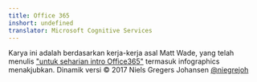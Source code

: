 ```yaml
---
title: Office 365
inshort: undefined
translator: Microsoft Cognitive Services
---
```



Karya ini adalah berdasarkan kerja-kerja asal Matt Wade, yang telah menulis ["untuk seharian intro Office365"](http://icansharepoint.com/an-everyday-intro-to-office-365/) termasuk infographics menakjubkan. Dinamik versi © 2017 Niels Gregers Johansen [@niegrejoh](https://twitter.com/niegrejoh)

